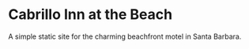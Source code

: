 # Cabrillo Inn at the Beach
A simple static site for the charming beachfront motel in Santa Barbara.
